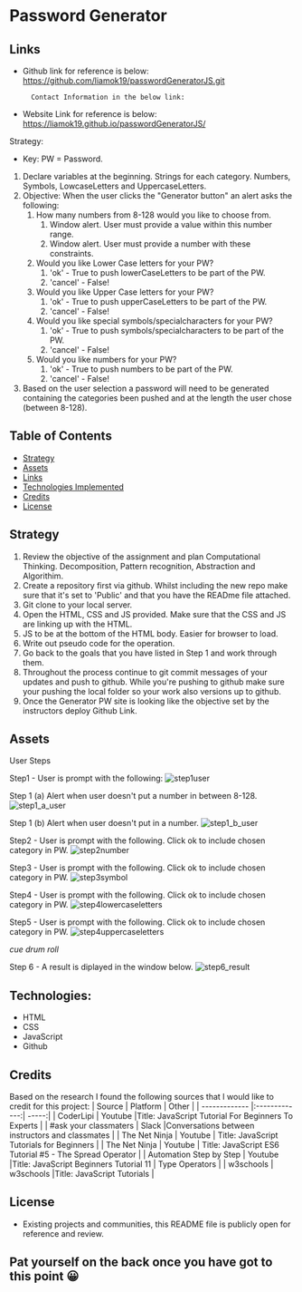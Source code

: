 # Password Generator

## Links
- Github link for reference is below: 
https://github.com/liamok19/passwordGeneratorJS.git

        Contact Information in the below link:

- Website Link for reference is below: 
https://liamok19.github.io/passwordGeneratorJS/


Strategy:

* Key: PW = Password.

1. Declare variables at the beginning. Strings for each category. Numbers, Symbols, LowcaseLetters and UppercaseLetters. 
2. Objective: When the user clicks the "Generator button" an alert asks the following: 
    1. How many numbers from 8-128 would you like to choose from.
        1. Window alert. User must provide a value within this number range. 
        2. Window alert. User must provide a number with these constraints.
    2. Would you like Lower Case letters for your PW?
        1. 'ok' - True to push lowerCaseLetters to be part of the PW. 
        2. 'cancel' - False! 
    3. Would you like Upper Case letters for your PW?
        1. 'ok' - True to push upperCaseLetters to be part of the PW. 
        2. 'cancel' - False!   
    4. Would you like special symbols/specialcharacters for your PW?
        1. 'ok' - True to push symbols/specialcharacters to be part of the PW. 
        2. 'cancel' - False! 
    5. Would you like numbers for your PW?
        1. 'ok' - True to push numbers to be part of the PW. 
        2. 'cancel' - False! 
3. Based on the user selection a password will need to be generated containing the categories been pushed and at the length the user chose (between 8-128). 

## Table of Contents
- [Strategy](#strategy)
- [Assets](#assets)
- [Links](#links)
- [Technologies Implemented](#Technologies)
- [Credits](#credits)
- [License](#license)

## Strategy

1. Review the objective of the assignment and plan Computational Thinking. Decomposition, Pattern recognition, Abstraction and Algorithim. 
3. Create a repository first via github. Whilst including the new repo make sure that it's set to 'Public' and that you have the READme file attached. 
4. Git clone to your local server. 
5. Open the HTML, CSS and JS provided. Make sure that the CSS and JS are linking up with the HTML. 
6. JS to be at the bottom of the HTML body. Easier for browser to load. 
2. Write out pseudo code for the operation. 
8. Go back to the goals that you have listed in Step 1 and work through them. 
9. Throughout the process continue to git commit messages of your updates and push to github. While you're pushing to github make sure your pushing the local folder so your work also versions up to github. 
10. Once the Generator PW site is looking like the objective set by the instructors deploy Github Link. 

## Assets
User Steps 

Step1 - User is prompt with the following:
![step1user](./assets/images/reference/step1user.JPG)

Step 1 (a) Alert when user doesn't put a number in between 8-128. 
![step1_a_user](./assets/images/reference/step1_a_user.JPG)

Step 1 (b) Alert when user doesn't put in a number. 
![step1_b_user](./assets/images/reference/step1_b_user.JPG)

Step2 - User is prompt with the following. Click ok to include chosen category in PW.
![step2number](./assets/images/reference/step2_number.JPG)

Step3 - User is prompt with the following. Click ok to include chosen category in PW.
![step3symbol](./assets/images/reference/step3_symbol.JPG)

Step4 - User is prompt with the following. Click ok to include chosen category in PW.
![step4lowercaseletters](./assets/images/reference/step4_lowerCaseLetters.JPG)

Step5 - User is prompt with the following. Click ok to include chosen category in PW.
![step4uppercaseletters](./assets/images/reference/step5_upperCaseLetters.JPG)

*cue drum roll*

Step 6 - A result is diplayed in the window below. 
![step6_result](./assets/images/reference/step6_result.JPG)

## Technologies:
- HTML 
- CSS
- JavaScript 
- Github

## Credits

Based on the research I found the following sources that I would like to credit for this project: 
| Source        | Platform      | Other  |
| ------------- |:-------------:| -----:|
| CoderLipi    | Youtube      |Title: JavaScript Tutorial For Beginners To Experts  | 
| #ask your classmaters | Slack      |Conversations between instructors and classmates |
| The Net Ninja   | Youtube     | Title: JavaScript Tutorials for Beginners |
| The Net Ninja   | Youtube     | Title: JavaScript ES6 Tutorial #5 - The Spread Operator |
| Automation Step by Step    | Youtube      |Title: JavaScript Beginners Tutorial 11 | Type Operators | 
| w3schools    | w3schools   |Title: JavaScript Tutorials | 



## License
- Existing projects and communities, this README file is publicly open for reference and review. 

## Pat yourself on the back once you have got to this point	😀